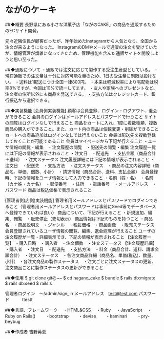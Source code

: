# ながのケーキ

##◆概要
長野県にある小さな洋菓子店「ながのCAKE」の商品を通販するためのECサイト開発。

元々近隣住民が顧客だったが、昨年始めたInstagramから人気となり、全国から注文が来るようになった。
InstagramのDMやメールで通販の注文を受けていたが、情報管理が煩雑になってきたため、管理機能を含んだ通販サイトを開設しようと思い至った。

##◆通販について
・通販では注文に応じて製作する受注生産型としている。
・現在通販での注文量は十分に対応可能な量のため、1日の受注量に制限は設けない。
・送料は1配送につき全国一律800円。
・本来は軽減税率により宅配物は税率8%ですが、今回は10%で統一してます。
・友人や家族へのプレゼントなど、注文者の住所以外にも商品を発送できる。
・支払方法はクレジットカード、銀行振込から選択できる。

##◆実装機能
[会員側実装機能]
顧客は会員登録、ログイン・ログアウト、退会ができること
会員のログインはメールアドレスとパスワードで行うこと
サイトの閲覧はログインなしで行えること
商品をカートに入れ、1度に複数種類、複数商品の購入ができること。また、カート内の商品は個数変更・削除ができること
カートへの商品追加はログインなしでは行えないこと
会員は配送先を複数登録しておくことが可能であること
会員はマイページから下記が行えること
・ユーザ情報の閲覧・編集　・注文履歴の閲覧　・配送先の閲覧・編集
注文履歴一覧には下記の情報が表示されること
・注文日　・配送先　・支払金額（商品合計＋送料）　・注文ステータス
注文履歴詳細には下記の情報が表示されること
・注文日　・配送先　・支払方法　・注文ステータス　・商品の注文内容詳細（商品名、単価、個数、小計）　・請求情報（商品合計、送料、支払金額）
会員登録時、下記の情報をユーザ情報として入力できること
・名前（姓・名）　・名前（カナ姓・カナ名）　・郵便番号　・住所　・電話番号　・メールアドレス　・パスワード
商品は税込価格で表示されること

[管理者側(店側)実装機能]
管理者用メールアドレスとパスワードでログインできること（管理者用メールアドレスとパスワードは事前にSeed等でデータベースへ登録できていれば良い）
商品について、下記が行えること
・新規追加、編集、閲覧　・販売停止（売切表示）
商品情報は下記のものを持つこと
・商品名　・商品説明文　・ジャンル　・税抜価格　・商品画像　・販売ステータス
会員登録されているユーザ情報の閲覧、編集、退会処理が行えること
ユーザの注文履歴が一覧・詳細表示でき、下記の情報が表示されること
【注文履歴一覧】
・購入日時　・購入者　・注文個数　・注文ステータス
【注文履歴詳細】
・購入者　・注文日　・配送先　・支払方法　・料金（商品合計、送料、請求金額合計）　・注文ステータス　・各注文商品詳細（商品名、単価(税込)、数量、小計）
・各注文商品の製作ステータス　・注文ごとに注文ステータスの更新、注文商品ごとに製作ステータスの更新ができること

##◆使用
$ git clone git@~~
$ cd nagano_cake
$ bundle
$ rails db:migrate
$ rails db:seed
$ rails s

管理者ログイン　～/admin/sign_in
メールアドレス　test@test.com
パスワード　　　ttestt

##◆言語、フレームワーク
　・HTML&CSS
　・Ruby
　・JavaScript
　・Ruby on Rails()
　　・bootstrap
　　・devise
　　・kaminari
　　・pry-beybug
  
##◆作成者
 吉野英恵


